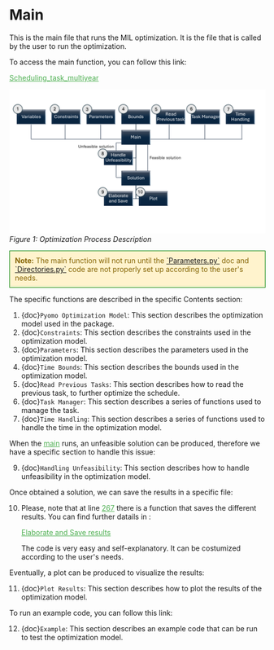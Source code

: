 # Main

This is the main file that runs the MIL optimization.
It is the file that is called by the user to run the optimization. 

<p>To access the main function, you can follow this link:</p>
<p><a href="https://github.com/fsartore/Schedule_MIL_optimization_pyomo/blob/main/Scheduling_task_multiyear.py" target="_blank" style="color: #4CAF50;">Scheduling_task_multiyear</a></p>

![Optimization Process Description](../../Code_scheme.png)
*Figure 1: Optimization Process Description*

<div style="border: 1px solid green; padding: 10px; background-color: #fff3cd; color: #856404;">
  <strong>Note:</strong> The main function will not run until the <a href="https://github.com/fsartore/Schedule_MIL_optimization_pyomo/blob/main/Parameters.py#L6-L22" target="_blank">`Parameters.py`</a> doc and <a href="https://github.com/fsartore/Schedule_MIL_optimization_pyomo/blob/main/Directories.py#L4-L7" target="_blank">`Directories.py`</a> code are not properly set up according to the user's needs.
</div></p>


The specific functions are described in the specific Contents section: 


1. {doc}`Pyomo Optimization Model`: This section describes the optimization model used in the package.
2. {doc}`Constraints`: This section describes the constraints used in the optimization model.
3. {doc}`Parameters`: This section describes the parameters used in the optimization model.
4. {doc}`Time Bounds`: This section describes the bounds used in the optimization model.
5. {doc}`Read Previous Tasks`: This section describes how to read the previous task, to further optimize the schedule.
6. {doc}`Task Manager`: This section describes a series of functions used to manage the task.
7. {doc}`Time Handling`: This section describes a series of functions used to handle the time in the optimization model.

When the <a href="https://github.com/fsartore/Schedule_MIL_optimization_pyomo/blob/main/Scheduling_maintenance_multiyear.py" target="_blank" style="color: #4CAF50;">main</a> runs, an unfeasible solution can be produced, therefore we have a specific section to handle this issue:

9. {doc}`Handling Unfeasibility`: This section describes how to handle unfeasibility in the optimization model.

Once obtained a solution, we can save the results in a specific file: 

10. Please, note that at line  <a href="https://github.com/fsartore/Schedule_MIL_optimization_pyomo/blob/main/Scheduling_maintenance_multiyear.pyL167" target="_blank" style="color: #4CAF50;">267</a>
there is a function that saves the different results. You can find further datails in :<p><a href="https://github.com/fsartore/Schedule_MIL_optimization_pyomo/blob/main/elaborate_and_save_data.py" target="_blank" style="color: #4CAF50;">Elaborate and Save results</a></p>The code is very easy and self-explanatory. It can be costumized according to the user's needs. 

Eventually, a plot can be produced to visualize the results:

11. {doc}`Plot Results`: This section describes how to plot the results of the optimization model.

To run an example code, you can follow this link:

12. {doc}`Example`: This section describes an example code that can be run to test the optimization model.





